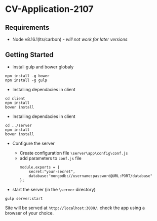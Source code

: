 # CV-Application-2107

## Requirements
 * Node v8.16.1(lts/carbon) - *will not work for later versions* 

## Getting Started
- Install gulp and bower globaly
```
npm install -g bower
npm install -g gulp
```

- Installing dependacies in client
```
cd client
npm install
bower install
```

- Installing dependacies in client
```
cd ../server
npm install
bower install
```

- Configure the server 
  - Create configuration file `\server\app\config\conf.js`
  - add parameters to `conf.js` file
    ```
    module.exports = {
        secret:"your-secret",
        database:"mongodb://username:password@URL:PORT/database"
    };
    ```




- start the server (in the `\server` directory)
```
gulp server:start
```
Site will be served at `http://localhost:3000/`. check the app using a browser of your choice.
